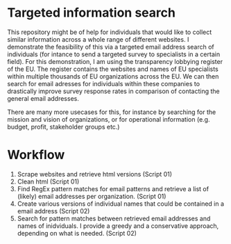 # Targeted information search

This repository might be of help for individuals that would like to collect similar information across a whole range of different websites. I demonstrate the feasibility of this via a targeted email address search of individuals (for intance to send a targeted survey to specialists in a certain field). For this demonstration, I am using the transparency lobbying register of the EU. The register contains the websites and names of EU specialists within multiple thousands of EU organizations across the EU. We can then search for email adresses for individuals within these companies to drastically improve survey response rates in comparison of contacting the general email addresses. 

There are many more usecases for this, for instance by searching for the mission and vision of organizations, or for operational information (e.g. budget, profit, stakeholder groups etc.)

# Workflow
1. Scrape websites and retrieve html versions (Script 01)
2. Clean html (Script 01)
3. Find RegEx pattern matches for email patterns and retrieve a list of (likely) email addresses per organization. (Script 01)
4. Create various versions of individual names that could be contained in a email address (Script 02)
5. Search for pattern matches between retrieved email addresses and names of inidviduals. I provide a greedy and a conservative approach, depending on what is needed. (Script 02)
